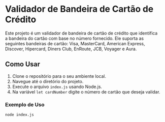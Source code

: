 # Validador de Bandeira de Cartão de Crédito

Este projeto é um validador de bandeira de cartão de crédito que identifica a bandeira do cartão com base no número fornecido. Ele suporta as seguintes bandeiras de cartão: Visa, MasterCard, American Express, Discover, Hipercard, Diners Club, EnRoute, JCB, Voyager e Aura.

## Como Usar

1. Clone o repositório para o seu ambiente local.
2. Navegue até o diretório do projeto.
3. Execute o arquivo `index.js` usando Node.js.
4. Na variável `let cardNumber` digite o número de cartão que deseja validar.

### Exemplo de Uso

```sh
node index.js
